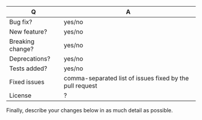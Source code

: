 | Q                | A
| ---------------- | ---
| Bug fix?         | yes/no
| New feature?     | yes/no
| Breaking change? | yes/no
| Deprecations?    | yes/no
| Tests added?     | yes/no
| Fixed issues     | comma-separated list of issues fixed by the pull request
| License          | ?

 Finally, describe your changes below in as much detail as possible.
